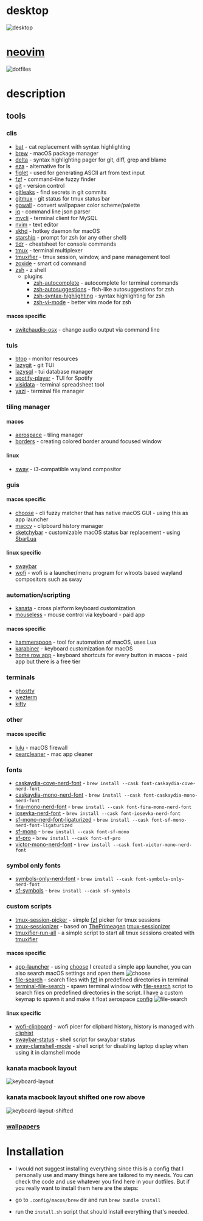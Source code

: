 # desktop
![desktop](./assets/images/desktop.png)

# [neovim](.config/shared/nvim/)
![dotfiles](./assets/images/dotfiles.png)

# description
## tools
### clis
- [bat](https://github.com/sharkdp/bat) - cat replacement with syntax highlighting
- [brew](https://github.com/Homebrew/brew) - macOS package manager
- [delta](https://github.com/dandavison/delta) - syntax highlighting pager for git, diff, grep and blame
- [eza](https://github.com/eza-community/eza) - alternative for ls
- [figlet](https://github.com/cmatsuoka/figlet) - used for generating ASCII art from text input
- [fzf](https://github.com/junegunn/fzf) - command-line fuzzy finder
- [git](https://github.com/git/git) - version control
- [gitleaks](https://github.com/gitleaks/gitleaks) - find secrets in git commits
- [gitmux](https://github.com/arl/gitmux) - git status for tmux status bar
- [gowall](https://github.com/Achno/gowall) - convert wallpapaer color scheme/palette
- [jq](https://github.com/jqlang/jq) - command line json parser
- [mycli](https://github.com/dbcli/mycli) - terminal client for MySQL
- [nvim](https://github.com/neovim/neovim) - text editor
- [skhd](https://github.com/koekeishiya/skhd) - hotkey daemon for macOS
- [starship](https://github.com/starship/starship) - prompt for zsh (or any other shell)
- [tldr](https://github.com/tldr-pages/tldr) - cheatsheet for console commands
- [tmux](https://github.com/tmux/tmux) - terminal multiplexer
- [tmuxifier](https://github.com/jimeh/tmuxifier) - tmux session, window, and pane management tool
- [zoxide](https://github.com/ajeetdsouza/zoxide) - smart cd command
- [zsh](https://github.com/zsh-users/zsh) - z shell
    * plugins
        + [zsh-autocomplete](https://github.com/marlonrichert/zsh-autocomplete) - autocomplete for terminal commands
        + [zsh-autosuggestions](https://github.com/zsh-users/zsh-autosuggestions) - fish-like autosuggestions for zsh
        + [zsh-syntax-highlighting](https://github.com/zsh-users/zsh-syntax-highlighting) - syntax highlighting for zsh
        + [zsh-vi-mode](https://github.com/jeffreytse/zsh-vi-mode) - better vim mode for zsh
#### macos specific
- [switchaudio-osx](https://github.com/deweller/switchaudio-osx) - change audio output via command line

### tuis
- [btop](https://github.com/aristocratos/btop) - monitor resources
- [lazygit](https://github.com/jesseduffield/lazygit) - git TUI
- [lazysql](https://github.com/jorgerojas26/lazysql) - tui database manager
- [spotify-player](https://github.com/aome510/spotify-player) - TUI for Spotify
- [visidata](https://github.com/saulpw/visidata) - terminal spreadsheet tool
- [yazi](https://github.com/sxyazi/yazi) - terminal file manager

### tiling manager
#### macos
- [aerospace](https://github.com/nikitabobko/AeroSpace) - tiling manager
- [borders](https://github.com/FelixKratz/JankyBorders) - creating colored border around focused window
#### linux
- [sway](https://github.com/swaywm/sway) - i3-compatible wayland compositor

### guis
#### macos specific
- [choose](https://github.com/chipsenkbeil/choose) - cli fuzzy matcher that has native macOS GUI - using this as app launcher
- [maccy](https://github.com/p0deje/Maccy) - clipboard history manager
- [sketchybar](https://github.com/FelixKratz/SketchyBar) - customizable macOS status bar replacement - using [SbarLua](https://github.com/FelixKratz/SbarLua)
#### linux specific
- [swaybar](https://github.com/swaywm/sway)
- [wofi](https://hg.sr.ht/~scoopta/wofi) - wofi is a launcher/menu program for wlroots based wayland compositors such as sway

### automation/scripting
- [kanata](https://github.com/jtroo/kanata) - cross platform keyboard customization
- [mouseless](https://mouseless.click/) - mouse control via keyboard - paid app
#### macos specific
- [hammerspoon](https://github.com/Hammerspoon/hammerspoon) - tool for automation of macOS, uses Lua
- [karabiner](https://github.com/pqrs-org/Karabiner-Elements) - keyboard customization for macOS
- [home row app](https://www.homerow.app/) - keyboard shortcuts for every button in macos - paid app but there is a free tier

### terminals
- [ghostty](https://github.com/ghostty-org/ghostty)
- [wezterm](https://github.com/wezterm/wezterm)
- [kitty](https://github.com/kovidgoyal/kitty)

### other
#### macos specific
- [lulu](https://github.com/objective-see/LuLu) - macOS firewall
- [pearcleaner](https://github.com/alienator88/Pearcleaner) - mac app cleaner

### fonts
- [caskaydia-cove-nerd-font](https://github.com/ryanoasis/nerd-fonts/tree/master/patched-fonts/CascadiaCode) - `brew install --cask font-caskaydia-cove-nerd-font`
- [caskaydia-mono-nerd-font](https://github.com/ryanoasis/nerd-fonts/tree/master/patched-fonts/CascadiaMono) - `brew install --cask font-caskaydia-mono-nerd-font`
- [fira-mono-nerd-font](https://github.com/ryanoasis/nerd-fonts/tree/master/patched-fonts/FiraMono) - `brew install --cask font-fira-mono-nerd-font`
- [iosevka-nerd-font](https://github.com/ryanoasis/nerd-fonts/tree/master/patched-fonts/Iosevka) - `brew install --cask font-iosevka-nerd-font`
- [sf-mono-nerd-font-ligaturized](https://github.com/shaunsingh/SFMono-Nerd-Font-Ligaturized) - `brew install --cask font-sf-mono-nerd-font-ligaturized`
- [sf-mono](https://developer.apple.com/fonts/) - ```brew install --cask font-sf-mono```
- [sf-pro](https://developer.apple.com/fonts/) - `brew install --cask font-sf-pro`
- [victor-mono-nerd-font](https://github.com/ryanoasis/nerd-fonts/tree/master/patched-fonts/VictorMono) - `brew install --cask font-victor-mono-nerd-font`

### symbol only fonts
- [symbols-only-nerd-font](https://github.com/ryanoasis/nerd-fonts/tree/master/patched-fonts/NerdFontsSymbolsOnly) - `brew install --cask font-symbols-only-nerd-font`
- [sf-symbols](https://developer.apple.com/sf-symbols/) - `brew install --cask sf-symbols`

### custom scripts
- [tmux-session-picker](bin/shared/tmux-session-picker) - simple [fzf](https://github.com/junegunn/fzf) picker for tmux sessions
- [tmux-sessionizer](bin/shared/tmux-session-picker) - based on [ThePrimeagen](https://github.com/ThePrimeagen/) [tmux-sessionizer](https://github.com/ThePrimeagen/.dotfiles/blob/master/bin/.local/scripts/tmux-sessionizer)
- [tmuxifier-run-all](bin/shared/tmuxifier-run-all) - a simple script to start all tmux sessions created with [tmuxifier](https://github.com/jimeh/tmuxifier)
#### macos specific
- [app-launcher](bin/macos/app-launcher) - using [choose](https://github.com/chipsenkbeil/choose) I created a simple app launcher, you can also search macOS settings and open them ![choose](assets/images/choose.png)
- [file-search](bin/macos/file-search) - search files with [fzf](https://github.com/junegunn/fzf) in predefined directories in terminal
- [terminal-file-search](bin/macos/terminal-file-search) - spawn terminal window with [file-search](bin/macos/file-search) script to search files on predefined directories in the script. I have a custom keymap to spawn it and make it float aerospace [config](.config/macos/aerospace/aerospace.toml#L130)
![file-search](assets/images/file-search.png)
#### linux specific
- [wofi-clipboard](bin/linux/wofi-clipboard) - wofi picer for clipbard history, history is managed with [cliphist](https://github.com/sentriz/cliphist)
- [swaybar-status](bin/linux/swaybar-status) - shell script for swaybar status
- [sway-clamshell-mode](bin/linux/sway-clamshell-mode) - shell script for disabling laptop display when using it in clamshell mode

### kanata macbook layout
![keyboard-layout](assets/images/kanata-layout.svg)

### kanata macbook layout shifted one row above
![keyboard-layout-shifted](assets/images/kanata-layout-shifted.svg)

### [wallpapers](wallpapers)

# Installation

- I would not suggest installing everything since this is a config that I personally use and many things here are tailored to my needs. You can check the code and use whatever you find here in your dotfiles. But if you really want to install them here are the steps:

- go to `.config/macos/brew` dir and run `brew bundle install`
- run the `install.sh` script that should install everything that's needed.

